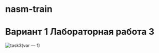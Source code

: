 # nasm-train
# Вариант 1 Лабораторная работа 3
![task3(var — 1)](https://user-images.githubusercontent.com/80151028/224569277-7e068407-838b-4ce8-8761-e390143c0726.png)
